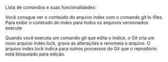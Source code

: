 Lista de comandos e suas funcionalidades:

Você consgue ver o conteúdo do arquivo index com o comando git ls-files.
Para exibir o conteúdo do index para todos os arquivos versionados execute

Quando você executa um comando git que edita o índice, o Git cria um novo arquivo index.lock, grava as alterações e renomeia o arquivo. O arquivo index.lock indica para outros processos do Git que o repositório está bloqueado para edição.